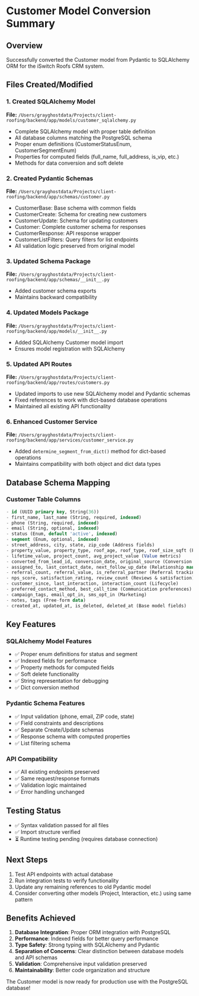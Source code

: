 # Customer Model Conversion Summary

## Overview
Successfully converted the Customer model from Pydantic to SQLAlchemy ORM for the iSwitch Roofs CRM system.

## Files Created/Modified

### 1. Created SQLAlchemy Model
**File:** `/Users/grayghostdata/Projects/client-roofing/backend/app/models/customer_sqlalchemy.py`
- Complete SQLAlchemy model with proper table definition
- All database columns matching the PostgreSQL schema
- Proper enum definitions (CustomerStatusEnum, CustomerSegmentEnum)
- Properties for computed fields (full_name, full_address, is_vip, etc.)
- Methods for data conversion and soft delete

### 2. Created Pydantic Schemas
**File:** `/Users/grayghostdata/Projects/client-roofing/backend/app/schemas/customer.py`
- CustomerBase: Base schema with common fields
- CustomerCreate: Schema for creating new customers
- CustomerUpdate: Schema for updating customers
- Customer: Complete customer schema for responses
- CustomerResponse: API response wrapper
- CustomerListFilters: Query filters for list endpoints
- All validation logic preserved from original model

### 3. Updated Schema Package
**File:** `/Users/grayghostdata/Projects/client-roofing/backend/app/schemas/__init__.py`
- Added customer schema exports
- Maintains backward compatibility

### 4. Updated Models Package
**File:** `/Users/grayghostdata/Projects/client-roofing/backend/app/models/__init__.py`
- Added SQLAlchemy Customer model import
- Ensures model registration with SQLAlchemy

### 5. Updated API Routes
**File:** `/Users/grayghostdata/Projects/client-roofing/backend/app/routes/customers.py`
- Updated imports to use new SQLAlchemy model and Pydantic schemas
- Fixed references to work with dict-based database operations
- Maintained all existing API functionality

### 6. Enhanced Customer Service
**File:** `/Users/grayghostdata/Projects/client-roofing/backend/app/services/customer_service.py`
- Added `determine_segment_from_dict()` method for dict-based operations
- Maintains compatibility with both object and dict data types

## Database Schema Mapping

### Customer Table Columns
```sql
- id (UUID primary key, String(36))
- first_name, last_name (String, required, indexed)
- phone (String, required, indexed)
- email (String, optional, indexed)
- status (Enum, default 'active', indexed)
- segment (Enum, optional, indexed)
- street_address, city, state, zip_code (Address fields)
- property_value, property_type, roof_age, roof_type, roof_size_sqft (Property details)
- lifetime_value, project_count, avg_project_value (Value metrics)
- converted_from_lead_id, conversion_date, original_source (Conversion tracking)
- assigned_to, last_contact_date, next_follow_up_date (Relationship management)
- referral_count, referral_value, is_referral_partner (Referral tracking)
- nps_score, satisfaction_rating, review_count (Reviews & satisfaction)
- customer_since, last_interaction, interaction_count (Lifecycle)
- preferred_contact_method, best_call_time (Communication preferences)
- campaign_tags, email_opt_in, sms_opt_in (Marketing)
- notes, tags (Free-form data)
- created_at, updated_at, is_deleted, deleted_at (Base model fields)
```

## Key Features

### SQLAlchemy Model Features
- ✅ Proper enum definitions for status and segment
- ✅ Indexed fields for performance
- ✅ Property methods for computed fields
- ✅ Soft delete functionality
- ✅ String representation for debugging
- ✅ Dict conversion method

### Pydantic Schema Features
- ✅ Input validation (phone, email, ZIP code, state)
- ✅ Field constraints and descriptions
- ✅ Separate Create/Update schemas
- ✅ Response schema with computed properties
- ✅ List filtering schema

### API Compatibility
- ✅ All existing endpoints preserved
- ✅ Same request/response formats
- ✅ Validation logic maintained
- ✅ Error handling unchanged

## Testing Status
- ✅ Syntax validation passed for all files
- ✅ Import structure verified
- ⏳ Runtime testing pending (requires database connection)

## Next Steps
1. Test API endpoints with actual database
2. Run integration tests to verify functionality
3. Update any remaining references to old Pydantic model
4. Consider converting other models (Project, Interaction, etc.) using same pattern

## Benefits Achieved
1. **Database Integration**: Proper ORM integration with PostgreSQL
2. **Performance**: Indexed fields for better query performance
3. **Type Safety**: Strong typing with SQLAlchemy and Pydantic
4. **Separation of Concerns**: Clear distinction between database models and API schemas
5. **Validation**: Comprehensive input validation preserved
6. **Maintainability**: Better code organization and structure

The Customer model is now ready for production use with the PostgreSQL database!
